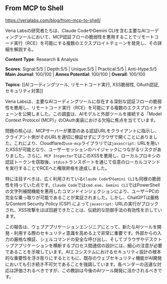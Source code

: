 ## From MCP to Shell

https://verialabs.com/blog/from-mcp-to-shell/

Veria Labsの研究者たちは、Claude CodeやGemini CLIを含む主要なAIコーディングツールにおいて、MCP認証フローの脆弱性を悪用することでリモートコード実行（RCE）を可能にする複数のエクスプロイトチェーンを発見し、その詳細を解説する。

**Content Type**: Research & Analysis

**Scores**: Signal:5/5 | Depth:5/5 | Unique:5/5 | Practical:5/5 | Anti-Hype:5/5
**Main Journal**: 100/100 | **Annex Potential**: 100/100 | **Overall**: 100/100

**Topics**: [[AIコーディングツール, リモートコード実行, XSS脆弱性, OAuth認証, セキュリティ対策]]

Veria Labsは、主要なAIコーディングツールに存在する深刻な認証フローの脆弱性を悪用し、リモートコード実行（RCE）を可能にする複数のエクスプロイトチェーンを公開しました。この調査は、AIモデルと外部ツールを接続する「Model Context Protocol (MCP)」のOAuth実装における欠陥に焦点を当てています。

問題の核心は、MCPサーバーが悪意のある認証URLをクライアントに指示し、クライアント側がそのURLを適切に検証せずにブラウザで開くことにありました。これにより、Cloudflareの`use-mcp`ライブラリでは`javascript:` URLを用いたXSSが可能となり、ユーザーセッションのハイジャックにつながるリスクがありました。さらに、`MCP Inspector`ではこのXSSを悪用し、ローカルプロキシの認証トークンを窃取後、`stdio`トランスポートを通じて任意のローカルコマンドを実行することでRCEへと権限昇格を達成しました。

特に注目すべきは、広く利用されている`Claude Code`や`Gemini CLI`も同様の脆弱性を持っていた点です。`Claude Code`では`cmd.exe`、`Gemini CLI`ではPowerShellの文字列補間機能を悪用したコマンドインジェクションにより、ユーザーPCの完全な乗っ取りが可能であることが実証されました。しかし、ChatGPTは厳格なContent Security Policy (CSP) によって`javascript:` URLの実行がブロックされ、XSS攻撃をほぼ回避できたことは、伝統的な防御手法の有効性を示しています。

この報告は、ウェブアプリケーションエンジニアにとって、新たなAIツールを開発・利用する際のセキュリティ意識を高める上で非常に重要です。外部からの入力の厳格な検証、シェルコマンドの安全な呼び出し、そしてブラウザやデスクトップアプリケーションを横断するプロセス間通信の設計には、細心の注意が必要であることを示唆しています。AIエコシステムにおけるセキュリティ設計の根本的な重要性を浮き彫りにするとともに、既存のウェブセキュリティ機能がAI開発においても引き続き不可欠であることを強調しています。各ベンダーの迅速な対応は評価されるべきですが、この教訓は今後のAIツール開発に活かされるべきです。
